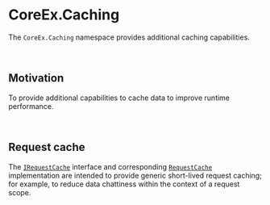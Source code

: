 ﻿# CoreEx.Caching

The `CoreEx.Caching` namespace provides additional caching capabilities.

<br/>

## Motivation

To provide additional capabilities to cache data to improve runtime performance.

<br/>

## Request cache

The [`IRequestCache`](./IRequestCache.cs) interface and corresponding [`RequestCache`](./RequestCache.cs) implementation are intended to provide generic short-lived request caching; for example, to reduce data chattiness within the context of a request scope.